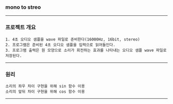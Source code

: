### mono to streo
------------------------------
### 프로젝트 개요
```
1. 4초 오디오 샘플을 wave 파일로 준비한다(16000Hz, 16bit, stereo)
2. 프로그램은 준비된 4초 오디오 샘플을 입력으로 읽어들인다.
3. 프로그램 출력은 원 모양으로 소리가 회전하는 효과를 나타내는 오디오 샘플 wave 파일로 저장된다.
```
------------------------------
### 원리
```
소리의 좌우 차이 구현을 위해 sin 함수 이용
소리의 앞뒤 차이 구현을 위해 cos 함수 이용
```
------------------------------
